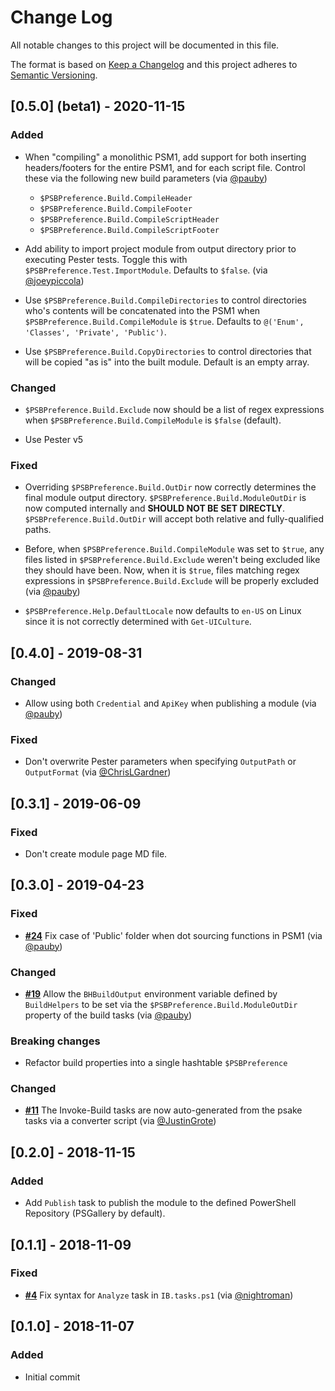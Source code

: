 # Change Log

All notable changes to this project will be documented in this file.

The format is based on [Keep a Changelog](http://keepachangelog.com/)
and this project adheres to [Semantic Versioning](http://semver.org/).

## [0.5.0] (beta1) - 2020-11-15

### Added

- When "compiling" a monolithic PSM1, add support for both inserting headers/footers for the entire PSM1, and for each script file. Control these via the following new build parameters (via [@pauby](https://github.com/pauby))
  - `$PSBPreference.Build.CompileHeader`
  - `$PSBPreference.Build.CompileFooter`
  - `$PSBPreference.Build.CompileScriptHeader`
  - `$PSBPreference.Build.CompileScriptFooter`

- Add ability to import project module from output directory prior to executing Pester tests. Toggle this with `$PSBPreference.Test.ImportModule`. Defaults to `$false`. (via [@joeypiccola](https://github.com/joeypiccola))

- Use `$PSBPreference.Build.CompileDirectories` to control directories who's contents will be concatenated into the PSM1 when `$PSBPreference.Build.CompileModule` is `$true`. Defaults to `@('Enum', 'Classes', 'Private', 'Public')`.
- Use `$PSBPreference.Build.CopyDirectories` to control directories that will be copied "as is" into the built module. Default is an empty array.

### Changed

- `$PSBPreference.Build.Exclude` now should be a list of regex expressions when `$PSBPreference.Build.CompileModule` is `$false` (default).

- Use Pester v5

### Fixed

- Overriding `$PSBPreference.Build.OutDir` now correctly determines the final module output directory. `$PSBPreference.Build.ModuleOutDir` is now computed internally and **SHOULD NOT BE SET DIRECTLY**. ` $PSBPreference.Build.OutDir` will accept both relative and fully-qualified paths.

- Before, when `$PSBPreference.Build.CompileModule` was set to `$true`, any files listed in `$PSBPreference.Build.Exclude` weren't being excluded like they should have been. Now, when it is `$true`, files matching regex expressions in `$PSBPreference.Build.Exclude` will be properly excluded (via [@pauby](https://github.com/pauby))

- `$PSBPreference.Help.DefaultLocale` now defaults to `en-US` on Linux since it is not correctly determined with `Get-UICulture`.

## [0.4.0] - 2019-08-31

### Changed

- Allow using both `Credential` and `ApiKey` when publishing a module (via [@pauby](https://github.com/pauby))

### Fixed

- Don't overwrite Pester parameters when specifying `OutputPath` or `OutputFormat` (via [@ChrisLGardner](https://github.com/ChrisLGardner))

## [0.3.1] - 2019-06-09

### Fixed

- Don't create module page MD file.

## [0.3.0] - 2019-04-23

### Fixed

- [**#24**](https://github.com/psake/PowerShellBuild/pull/24) Fix case of 'Public' folder when dot sourcing functions in PSM1 (via [@pauby](https://github.com/pauby))

### Changed

- [**#19**](https://github.com/psake/PowerShellBuild/pull/19) Allow the `BHBuildOutput` environment variable defined by `BuildHelpers` to be set via the `$PSBPreference.Build.ModuleOutDir` property of the build tasks (via [@pauby](https://github.com/pauby))

### Breaking changes

- Refactor build properties into a single hashtable `$PSBPreference`

### Changed

- [**#11**](https://github.com/psake/PowerShellBuild/pull/11) The Invoke-Build tasks are now auto-generated from the psake tasks via a converter script (via [@JustinGrote](https://github.com/JustinGrote))

## [0.2.0] - 2018-11-15

### Added

- Add `Publish` task to publish the module to the defined PowerShell Repository (PSGallery by default).

## [0.1.1] - 2018-11-09

### Fixed

- [**#4**](https://github.com/psake/PowerShellBuild/pull/4) Fix syntax for `Analyze` task in `IB.tasks.ps1` (via [@nightroman](https://github.com/nightroman))

## [0.1.0] - 2018-11-07

### Added

- Initial commit
